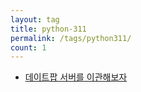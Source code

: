 ```yaml
---
layout: tag
title: python-311
permalink: /tags/python311/
count: 1
---
```


- [데이트팝 서버를 이관해보자](https://blog.datepop.co.krhttps://blog.datepop.co.kr/GCP-AWS-migration/)
